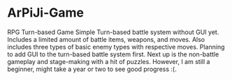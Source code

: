 # ArPiJi-Game
RPG Turn-based Game
Simple Turn-based battle system without GUI yet. Includes a limited amount of battle items, weapons, and moves. Also includes three types of basic enemy types with respective moves. 
Planning to add GUI to the turn-based battle system first. Next up is the non-battle gameplay and stage-making with a hit of puzzles. However, I am still a beginner, might take a year or two to see good progress :(.
